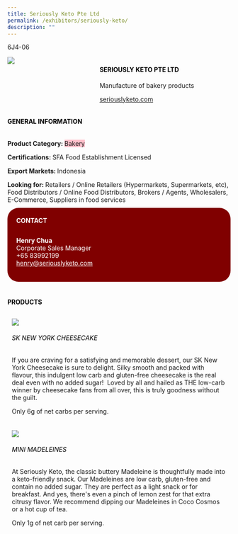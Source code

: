 ```yaml
---
title: Seriously Keto Pte Ltd
permalink: /exhibitors/seriously-keto/
description: ""
---
```

<head>
	<div class="flex-paragraph">
		<!--hi there! this is a comment and will provide you with instructional guides-->
		<!--insert booth number here!-->
		<p style="text-transform: uppercase">6J4-06</p></div>
			<div class="flex-container" style="display: flex; flex-wrap: wrap;">
				<!--insert DOWNLOAD link of company logo between the " marks!-->
			<div class="card sgds" style="flex: 1 1 40%; display: block;"><img src="https://drive.google.com/u/0/uc?id=10SgQnrwYsOsK82DA4z_rdEDcZcuXeD1I&export=download"></div>
	<div class="card-sgds" style="flex: 1 1 58%; display: block; margin-left: 3px">
		<h4 style="text-transform: uppercase; color: black;"><!--insert the exhibitor's name between the <b> tags here--><b>Seriously Keto Pte Ltd</b></h4><!--insert the exhibitor's description between the <p> tags here-->
		<p>Manufacture of bakery products</p>
		<!--insert the exhibitor's website link, making sure there is "https:// www." present please. make sure the entire https link goes in between the " marks-->
		<p><a href="https://seriouslyketo.com/" target="_blank"><!--insert the www website link here (no need for https)-->seriouslyketo.com</a></p>
	</div>
</div>
</head>

<body>
	<h4 style="text-transform: uppercase; color: black;"><b>General Information</b></h4>
		<div class="flex-container" style="display: flex; flex-wrap: wrap;">
			<div class="card sgds" style="flex: 1 1 65%; display: block; align-self: stretch">
			<div class="flex-paragraph">
			<p><b>Product Category: </b><span style=" background-color: pink; border-radius: 10 px;"><!--insert the exhibitor's pdt cat between the <p> tags here-->Bakery</span></p> 
				<p><b>Certifications: </b><!--insert all the exhibitor's certifications between the </b> and </p> here-->SFA Food Establishment Licensed</p>
			<p><b>Export Markets: </b><!--insert all the exhibitor's export markets between the </b> and </p> here-->Indonesia</p>
			<p style="margin-bottom: 10px;"><b>Looking for: </b><!--insert all the exhibitor's potential business partners between the </b> and </p> here-->Retailers / Online Retailers (Hypermarkets, Supermarkets, etc), Food Distributors / Online Food Distributors, Brokers / Agents, Wholesalers, E-Commerce, Suppliers in food services</p>
			</div>
		</div>
		<div class="card sgds" style="flex: 1 1 35%; padding: 10px; display: block; background-color: maroon; border-radius: 25px; align-self: center;">
		<h4 style="color: white; margin-top: 10px; margin-left: 10px;">CONTACT</h4>
		<div class="flex-paragraph">
			<!--replace with exhibitor's: -->
			<p style="padding: 10px; color: white;"><b><!-- POC name-->Henry Chua</b><br><!-- designation-->Corporate Sales Manager<br><!--contact number-->+65 83992199<br><!-- for linking purposes, insert their email after "mailto:"...--><a href="mailto:henry@seriouslyketo.com" style="color: white;"><!--...and also include the display email before </a> here-->henry@seriouslyketo.com</a></p>
		</div>
			</div>
		</div>
	<br>
		<h4 style="text-transform: uppercase; color: black;"><b>products</b></h4>
<div style="display: flex; flex-wrap: wrap;">
  <div class="card sgds" style="flex: 1 1 47%; margin: 10px; display: block;"><!--insert the exhibitor's DOWNLOAD image for product between the " marks here-->
	<div class="flex-image" style="display: block;"><img src="https://drive.google.com/u/0/uc?id=1crmeb8AZ_fZaihhC-nlnaRkKvet3QTLW&export=download"></div>
	<div class="flex-paragraph">
		<h6 style="text-transform: uppercase; color: black;"><!--insert product name before </h6> and product description after <p>-->SK New York Cheesecake</h6>
		<p>If you are craving for a satisfying and memorable dessert, our SK New York Cheesecake is sure to delight. Silky smooth and packed with flavour, this indulgent low carb and gluten-free cheesecake is the real deal even with no added sugar!  Loved by all and hailed as THE low-carb winner by cheesecake fans from all over, this is truly goodness without the guilt.

Only 6g of net carbs per serving.</p></div>
	</div>
		<div class="card sgds" style="flex: 1 1 47%; margin: 10px; display: block;">
		<div class="flex-image" style="display: block;"><img src="https://drive.google.com/u/0/uc?id=1JlGI4VNF46Bf2o3EDqNmn2IZPnOwSbfL&export=download"></div>
	<div class="flex-paragraph">
		<h6 style="text-transform: uppercase; color: black;">Mini Madeleines</h6>
		<p>At Seriously Keto, the classic buttery Madeleine is thoughtfully made into a keto-friendly snack. Our Madeleines are low carb, gluten-free and contain no added sugar. They are perfect as a light snack or for breakfast. And yes, there's even a pinch of lemon zest for that extra citrusy flavor. We recommend dipping our Madeleines in Coco Cosmos or a hot cup of tea.

Only 1g of net carb per serving.</p></div>
	</div>
	<!--don't delete these 2 tags. double check how the layout looks on the right too and lemme know if there are any problems! thank u so much for ur hardwork!-->
	</div>
</body>